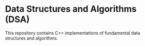 # Data Structures and Algorithms (DSA)

This repository contains C++ implementations of fundamental data structures and algorithms.

